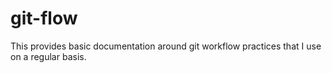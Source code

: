 # git-flow
This provides basic documentation around git workflow practices that I use on a regular basis.
